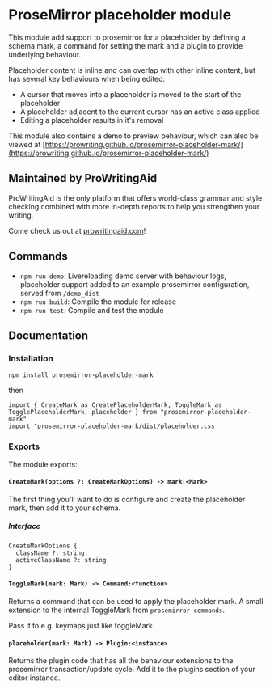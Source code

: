 # ProseMirror placeholder module

This module add support to prosemirror for a placeholder by defining a schema mark, a command for setting the mark and a plugin to provide underlying behaviour.

Placeholder content is inline and can overlap with other inline content, but has several key behaviours when being edited:

- A cursor that moves into a placeholder is moved to the start of the placeholder
- A placeholder adjacent to the current cursor has an active class applied
- Editing a placeholder results in it's removal

This module also contains a demo to preview behaviour, which can also be viewed at [https://prowriting.github.io/prosemirror-placeholder-mark/](https://prowriting.github.io/prosemirror-placeholder-mark/)

## Maintained by ProWritingAid

ProWritingAid is the only platform that offers world-class grammar and style checking combined with more in-depth reports to help you strengthen your writing.

Come check us out at [prowritingaid.com](prowritingaid.com)!

## Commands

- `npm run demo`: Livereloading demo server with behaviour logs, placeholder support added to an example prosemirror configuration, served from `/demo_dist`
- `npm run build`: Compile the module for release
- `npm run test`: Compile and test the module

## Documentation

### Installation

```
npm install prosemirror-placeholder-mark
```

then

```
import { CreateMark as CreatePlaceholderMark, ToggleMark as TogglePlaceholderMark, placeholder } from "prosemirror-placeholder-mark"
import "prosemirror-placeholder-mark/dist/placeholder.css
```

### Exports

The module exports:

#### `CreateMark(options ?: CreateMarkOptions) -> mark:<Mark>`

The first thing you'll want to do is configure and create the placeholder mark, then add it to your schema.

##### Interface

```
CreateMarkOptions {
  className ?: string,
  activeClassName ?: string
}
```

#### `ToggleMark(mark: Mark) -> Command:<function>`

Returns a command that can be used to apply the placeholder mark. A small extension to the internal ToggleMark from `prosemirror-commands`.

Pass it to e.g. keymaps just like toggleMark

#### `placeholder(mark: Mark) -> Plugin:<instance>`

Returns the plugin code that has all the behaviour extensions to the prosemirror transaction/update cycle. Add it to the plugins section of your editor instance.
